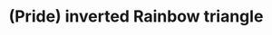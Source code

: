 ---
pid: CH534
title: "(Pride) inverted Rainbow triangle"
location_transcription: Gayborhood 18th/ Locust
zipcode: '19122'
outside_phl: 
neighborhood: Yorktown,Old Kensington,Jinogi
age: '18'
age_range: 13-19
instagram: 
image_file_name: CH_534.jpg
proposal_transcription: 
topic: LGBTQ+
topic_summary: '0'
type: Other No Form
keywords_other: 
credit: Rachel + Lauris
image_labels: "#NAME?"
twitter: 
facebook: 
permalink: "/monuments/ch534/"
layout: item-page
---